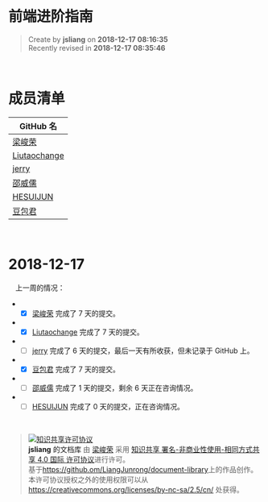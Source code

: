 前端进阶指南
===

> Create by **jsliang** on **2018-12-17 08:16:35**  
> Recently revised in **2018-12-17 08:35:46**

<br>

# 成员清单

| GitHub 名 |
| --- |
| [梁峻荣](https://github.com/LiangJunrong) |
| [Liutaochange](https://github.com/liutaochange) |
| [jerry](https://github.com/jgchenu) |
| [邵威儒](https://github.com/iamswr) |
| [HESUIJUN](https://github.com/HESUIJUN) |
| [豆包君](https://github.com/danygitgit) |

<br>

# 2018-12-17

&emsp;上一周的情况：

* - [x] [梁峻荣](https://github.com/LiangJunrong) 完成了 7 天的提交。
* - [x] [Liutaochange](https://github.com/liutaochange) 完成了 7 天的提交。
* - [ ] [jerry](https://github.com/jgchenu) 完成了 6 天的提交，最后一天有所收获，但未记录于 GitHub 上。
* - [x] [豆包君](https://github.com/danygitgit) 完成了 7 天的提交。
* - [ ] [邵威儒](https://github.com/iamswr) 完成了 1 天的提交，剩余 6 天正在咨询情况。
* - [ ] [HESUIJUN](https://github.com/HESUIJUN) 完成了 0 天的提交，正在咨询情况。

<br>

> <a rel="license" href="http://creativecommons.org/licenses/by-nc-sa/4.0/"><img alt="知识共享许可协议" style="border-width:0" src="https://i.creativecommons.org/l/by-nc-sa/4.0/88x31.png" /></a><br /><a xmlns:dct="http://purl.org/dc/terms/" property="dct:title">**jsliang** 的文档库</a> 由 <a xmlns:cc="http://creativecommons.org/ns#" href="https://github.com/LiangJunrong/document-library" property="cc:attributionName" rel="cc:attributionURL">梁峻荣</a> 采用 <a rel="license" href="http://creativecommons.org/licenses/by-nc-sa/4.0/">知识共享 署名-非商业性使用-相同方式共享 4.0 国际 许可协议</a>进行许可。<br />基于<a xmlns:dct="http://purl.org/dc/terms/" href="https://github.com/LiangJunrong/document-library" rel="dct:source">https://github.om/LiangJunrong/document-library</a>上的作品创作。<br />本许可协议授权之外的使用权限可以从 <a xmlns:cc="http://creativecommons.org/ns#" href="https://creativecommons.org/licenses/by-nc-sa/2.5/cn/" rel="cc:morePermissions">https://creativecommons.org/licenses/by-nc-sa/2.5/cn/</a> 处获得。
